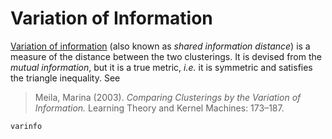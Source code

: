 # Variation of Information

[Variation of information](http://en.wikipedia.org/wiki/Variation_of_information)
(also known as *shared information distance*) is a measure of the
distance between the two clusterings. It is devised from the *mutual
information*, but it is a true metric, *i.e.* it is symmetric and satisfies
the triangle inequality. See

> Meila, Marina (2003). *Comparing Clusterings by the Variation of
> Information.* Learning Theory and Kernel Machines: 173–187.

```@docs
varinfo
```
